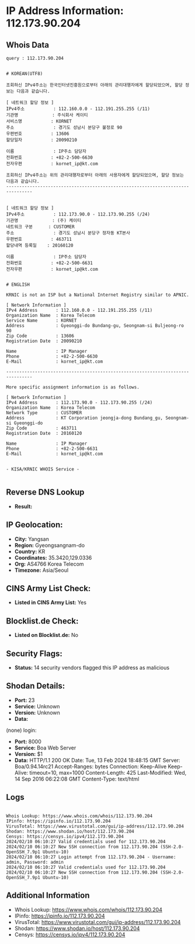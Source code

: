 # IP Address Information: 112.173.90.204

## Whois Data
```
query : 112.173.90.204


# KOREAN(UTF8)

조회하신 IPv4주소는 한국인터넷진흥원으로부터 아래의 관리대행자에게 할당되었으며, 할당 정보는 다음과 같습니다.

[ 네트워크 할당 정보 ]
IPv4주소           : 112.160.0.0 - 112.191.255.255 (/11)
기관명             : 주식회사 케이티
서비스명           : KORNET
주소               : 경기도 성남시 분당구 불정로 90
우편번호           : 13606
할당일자           : 20090210

이름               : IP주소 담당자
전화번호           : +82-2-500-6630
전자우편           : kornet_ip@kt.com

조회하신 IPv4주소는 위의 관리대행자로부터 아래의 사용자에게 할당되었으며, 할당 정보는 다음과 같습니다.
--------------------------------------------------------------------------------


[ 네트워크 할당 정보 ]
IPv4주소           : 112.173.90.0 - 112.173.90.255 (/24)
기관명             : (주) 케이티
네트워크 구분      : CUSTOMER
주소               : 경기도 성남시 분당구 정자동 KT본사
우편번호           : 463711
할당내역 등록일    : 20160120

이름               : IP주소 담당자
전화번호           : +82-2-500-6631
전자우편           : kornet_ip@kt.com


# ENGLISH

KRNIC is not an ISP but a National Internet Registry similar to APNIC.

[ Network Information ]
IPv4 Address       : 112.160.0.0 - 112.191.255.255 (/11)
Organization Name  : Korea Telecom
Service Name       : KORNET
Address            : Gyeonggi-do Bundang-gu, Seongnam-si Buljeong-ro 90
Zip Code           : 13606
Registration Date  : 20090210

Name               : IP Manager
Phone              : +82-2-500-6630
E-Mail             : kornet_ip@kt.com

--------------------------------------------------------------------------------

More specific assignment information is as follows.

[ Network Information ]
IPv4 Address       : 112.173.90.0 - 112.173.90.255 (/24)
Organization Name  : Korea Telecom
Network Type       : CUSTOMER
Address            : KT Corporation jeongja-dong Bundang_gu, Seongnam-si Gyeonggi-do
Zip Code           : 463711
Registration Date  : 20160120

Name               : IP Manager
Phone              : +82-2-500-6631
E-Mail             : kornet_ip@kt.com


- KISA/KRNIC WHOIS Service -


```
## Reverse DNS Lookup
- **Result:** 

## IP Geolocation:
- **City:** Yangsan
- **Region:** Gyeongsangnam-do
- **Country:** KR
- **Coordinates:** 35.3420,129.0336
- **Org:** AS4766 Korea Telecom
- **Timezone:** Asia/Seoul

## CINS Army List Check:
- **Listed in CINS Army List:** 
Yes

## Blocklist.de Check:
- **Listed on Blocklist.de:** 
No

## Security Flags:
- **Status:** 14 security vendors flagged this IP address as malicious

## Shodan Details:
- **Port:** 23
- **Service:** Unknown
- **Version:** Unknown
- **Data:** 
(none) login: 

- **Port:** 8000
- **Service:** Boa Web Server
- **Version:** $1
- **Data:** HTTP/1.1 200 OK
Date: Tue, 13 Feb 2024 18:48:15 GMT
Server: Boa/0.94.14rc21
Accept-Ranges: bytes
Connection: Keep-Alive
Keep-Alive: timeout=10, max=1000
Content-Length: 425
Last-Modified: Wed, 14 Sep 2016 06:22:08 GMT
Content-Type: text/html



## Logs
```

Whois Lookup: https://www.whois.com/whois/112.173.90.204
IPinfo: https://ipinfo.io/112.173.90.204
VirusTotal: https://www.virustotal.com/gui/ip-address/112.173.90.204
Shodan: https://www.shodan.io/host/112.173.90.204
Censys: https://censys.io/ipv4/112.173.90.204
2024/02/10 06:10:27 Valid credentials used for 112.173.90.204
2024/02/10 06:10:27 New SSH connection from 112.173.90.204 (SSH-2.0-OpenSSH_7.9p1 Ubuntu-10)
2024/02/10 06:10:27 Login attempt from 112.173.90.204 - Username: admin, Password: admin
2024/02/10 06:10:27 Valid credentials used for 112.173.90.204
2024/02/10 06:10:27 New SSH connection from 112.173.90.204 (SSH-2.0-OpenSSH_7.9p1 Ubuntu-10)

```
## Additional Information
- Whois Lookup: https://www.whois.com/whois/112.173.90.204
- IPinfo: https://ipinfo.io/112.173.90.204
- VirusTotal: https://www.virustotal.com/gui/ip-address/112.173.90.204
- Shodan: https://www.shodan.io/host/112.173.90.204
- Censys: https://censys.io/ipv4/112.173.90.204

